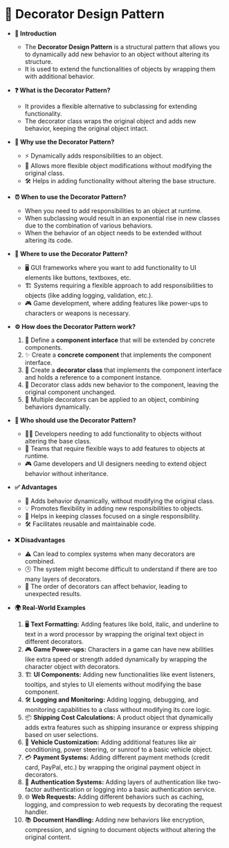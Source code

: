 # 🎨 Decorator Design Pattern

- **🔎 Introduction**
    - The **Decorator Design Pattern** is a structural pattern that allows you to dynamically add new behavior to an object without altering its structure.
    - It is used to extend the functionalities of objects by wrapping them with additional behavior.

- **❓ What is the Decorator Pattern?**
    - It provides a flexible alternative to subclassing for extending functionality.
    - The decorator class wraps the original object and adds new behavior, keeping the original object intact.

- **🤔 Why use the Decorator Pattern?**
    - ⚡ Dynamically adds responsibilities to an object.
    - 🎯 Allows more flexible object modifications without modifying the original class.
    - 🛠️ Helps in adding functionality without altering the base structure.

- **⏰ When to use the Decorator Pattern?**
    - When you need to add responsibilities to an object at runtime.
    - When subclassing would result in an exponential rise in new classes due to the combination of various behaviors.
    - When the behavior of an object needs to be extended without altering its code.

- **📍 Where to use the Decorator Pattern?**
    - 🖥️ GUI frameworks where you want to add functionality to UI elements like buttons, textboxes, etc.
    - 🏗️ Systems requiring a flexible approach to add responsibilities to objects (like adding logging, validation, etc.).
    - 🎮 Game development, where adding features like power-ups to characters or weapons is necessary.

- **⚙️ How does the Decorator Pattern work?**
    1. 📝 Define a **component interface** that will be extended by concrete components.
    2. ✨ Create a **concrete component** that implements the component interface.
    3. 🎨 Create a **decorator class** that implements the component interface and holds a reference to a component instance.
    4. 🔄 Decorator class adds new behavior to the component, leaving the original component unchanged.
    5. 🤝 Multiple decorators can be applied to an object, combining behaviors dynamically.

- **👥 Who should use the Decorator Pattern?**
    - 🧑‍💻 Developers needing to add functionality to objects without altering the base class.
    - 🧩 Teams that require flexible ways to add features to objects at runtime.
    - 🎮 Game developers and UI designers needing to extend object behavior without inheritance.

- **✅ Advantages**
    - 🔄 Adds behavior dynamically, without modifying the original class.
    - 💡 Promotes flexibility in adding new responsibilities to objects.
    - 🎯 Helps in keeping classes focused on a single responsibility.
    - 🛠️ Facilitates reusable and maintainable code.

- **❌ Disadvantages**
    - ⚠️ Can lead to complex systems when many decorators are combined.
    - 🕒 The system might become difficult to understand if there are too many layers of decorators.
    - 🔄 The order of decorators can affect behavior, leading to unexpected results.

- **🌍 Real-World Examples**
    1. 🖥️ **Text Formatting:** Adding features like bold, italic, and underline to text in a word processor by wrapping the original text object in different decorators.
    2. 🎮 **Game Power-ups:** Characters in a game can have new abilities like extra speed or strength added dynamically by wrapping the character object with decorators.
    3. 🏗️ **UI Components:** Adding new functionalities like event listeners, tooltips, and styles to UI elements without modifying the base component.
    4. 🛠️ **Logging and Monitoring:** Adding logging, debugging, and monitoring capabilities to a class without modifying its core logic.
    5. 📦 **Shipping Cost Calculations:** A product object that dynamically adds extra features such as shipping insurance or express shipping based on user selections.
    6. 🚗 **Vehicle Customization:** Adding additional features like air conditioning, power steering, or sunroof to a basic vehicle object.
    7. 💳 **Payment Systems:** Adding different payment methods (credit card, PayPal, etc.) by wrapping the original payment object in decorators.
    8. 🧩 **Authentication Systems:** Adding layers of authentication like two-factor authentication or logging into a basic authentication service.
    9. 🌐 **Web Requests:** Adding different behaviors such as caching, logging, and compression to web requests by decorating the request handler.
    10. 📚 **Document Handling:** Adding new behaviors like encryption, compression, and signing to document objects without altering the original content.
